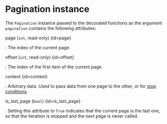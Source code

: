 # Pagination instance

The `Pagination` instance passed to the decorated functions as the argument `pagination`
contains the following attributes:

page (`int`, read-only) {id=page}

: The index of the current page.

offset (`int`, read-only) {id=offset}

: The index of the first item of the current page.

context {id=context}

: Arbitrary data. Used to pass data from one page to the other, or for
[stop conditions](stop.md).

is_last_page (`bool`) {id=is_last_page}

: Setting this attribute to `True` indicates that the current page is the last one, so
that the iteration is stopped and the next page is never called.
